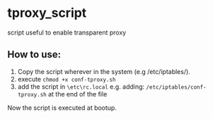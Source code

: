 # tproxy_script
script useful to enable transparent proxy

## How to use:
1. Copy the script wherever in the system  (e.g /etc/iptables/).
2. execute `chmod +x conf-tproxy.sh`
3. add the script in `\etc\rc.local` e.g. adding:
   `/etc/iptables/conf-tproxy.sh` at the end of the file

Now the script is executed at bootup.

    
